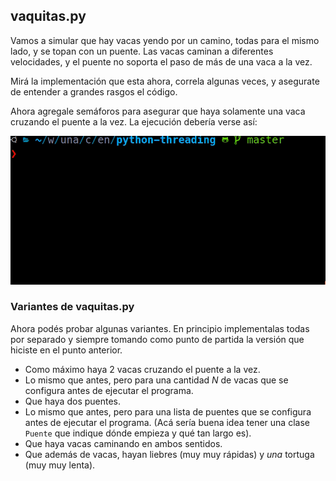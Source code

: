 ## vaquitas.py

Vamos a simular que hay vacas yendo por un camino, todas para el mismo lado, y se topan con un puente.
Las vacas caminan a diferentes velocidades, y el puente no soporta el paso de más de una vaca a la vez.

Mirá la implementación que esta ahora, correla algunas veces, y asegurate de entender a grandes rasgos el código.

Ahora agregale semáforos para asegurar que haya solamente una vaca cruzando el puente a la vez. La ejecución debería verse así:

![vaquitas cruzando el puente](assets/vaquitas.gif)

### Variantes de vaquitas.py

Ahora podés probar algunas variantes. En principio implementalas todas por separado y siempre tomando como punto de partida la versión que hiciste en el punto anterior.

* Como máximo haya 2 vacas cruzando el puente a la vez. 
* Lo mismo que antes, pero para una cantidad _N_ de vacas que se configura antes de ejecutar el programa.
* Que haya dos puentes.
* Lo mismo que antes, pero para una lista de puentes que se configura antes de ejecutar el programa. (Acá sería buena idea tener una clase `Puente` que indique dónde empieza y qué tan largo es).
* Que haya vacas caminando en ambos sentidos.
* Que además de vacas, hayan liebres (muy muy rápidas) y *una* tortuga (muy muy lenta).
